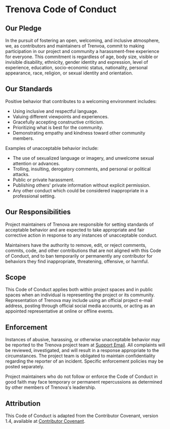 # Trenova Code of Conduct

## Our Pledge

In the pursuit of fostering an open, welcoming, and inclusive atmosphere, we, as contributors and maintainers of Trenvoa, commit to making participation in our project and community a harassment-free experience for everyone. This commitment is regardless of age, body size, visible or invisible disability, ethnicity, gender identity and expression, level of experience, education, socio-economic status, nationality, personal appearance, race, religion, or sexual identity and orientation.

## Our Standards

Positive behavior that contributes to a welcoming environment includes:

- Using inclusive and respectful language.
- Valuing different viewpoints and experiences.
- Gracefully accepting constructive criticism.
- Prioritizing what is best for the community.
- Demonstrating empathy and kindness toward other community members.

Examples of unacceptable behavior include:

- The use of sexualized language or imagery, and unwelcome sexual attention or advances.
- Trolling, insulting, derogatory comments, and personal or political attacks.
- Public or private harassment.
- Publishing others' private information without explicit permission.
- Any other conduct which could be considered inappropriate in a professional setting.

## Our Responsibilities

Project maintainers of Trenova are responsible for setting standards of acceptable behavior and are expected to take appropriate and fair corrective action in response to any instances of unacceptable conduct.

Maintainers have the authority to remove, edit, or reject comments, commits, code, and other contributions that are not aligned with this Code of Conduct, and to ban temporarily or permanently any contributor for behaviors they find inappropriate, threatening, offensive, or harmful.

## Scope

This Code of Conduct applies both within project spaces and in public spaces when an individual is representing the project or its community. Representation of Trenova may include using an official project e-mail address, posting through official social media accounts, or acting as an appointed representative at online or offline events.

## Enforcement

Instances of abusive, harassing, or otherwise unacceptable behavior may be reported to the Trenova project team at [Support Email](emoss@Trenova.io). All complaints will be reviewed, investigated, and will result in a response appropriate to the circumstances. The project team is obligated to maintain confidentiality regarding the reporter of an incident. Specific enforcement policies may be posted separately.

Project maintainers who do not follow or enforce the Code of Conduct in good faith may face temporary or permanent repercussions as determined by other members of Trenova's leadership.

## Attribution

This Code of Conduct is adapted from the Contributor Covenant, version 1.4, available at [Contributor Covenant](https://www.contributor-covenant.org/version/1/4/code-of-conduct.html).